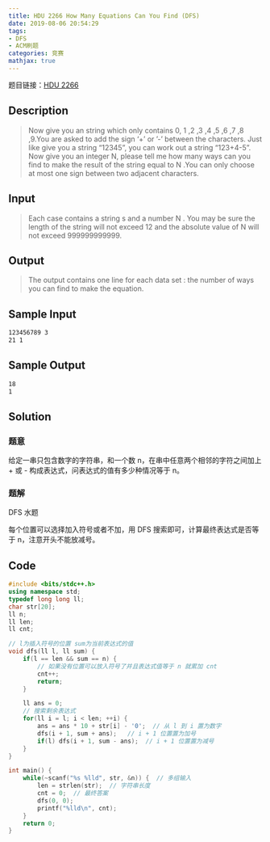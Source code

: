 ```yaml
---
title: HDU 2266 How Many Equations Can You Find (DFS)
date: 2019-08-06 20:54:29
tags: 
- DFS
- ACM刷题
categories: 竞赛
mathjax: true
---
```


题目链接：[HDU 2266](http://acm.hdu.edu.cn/showproblem.php?pid=2266)

## Description

> Now give you an string which only contains 0, 1 ,2 ,3 ,4 ,5 ,6 ,7 ,8 ,9.You are asked to add the sign ‘+’ or ’-’ between the characters. Just like give you a string “12345”, you can work out a string “123+4-5”. Now give you an integer N, please tell me how many ways can you find to make the result of the string equal to N .You can only choose at most one sign between two adjacent characters.

## Input

> Each case contains a string s and a number N . You may be sure the length of the string will not exceed 12 and the absolute value of N will not exceed 999999999999.

## Output

> The output contains one line for each data set : the number of ways you can find to make the equation.

## Sample Input

```markdown
123456789 3
21 1
```

## Sample Output

```markdown
18
1
```

## Solution

### 题意

给定一串只包含数字的字符串，和一个数 n，在串中任意两个相邻的字符之间加上 + 或 - 构成表达式，问表达式的值有多少种情况等于 n。

### 题解

DFS 水题

每个位置可以选择加入符号或者不加，用 DFS 搜索即可，计算最终表达式是否等于 n，注意开头不能放减号。

## Code

```cpp
#include <bits/stdc++.h>
using namespace std;
typedef long long ll;
char str[20];
ll n;
ll len;
ll cnt;

// l为插入符号的位置 sum为当前表达式的值
void dfs(ll l, ll sum) {
    if(l == len && sum == n) {
        // 如果没有位置可以放入符号了并且表达式值等于 n 就累加 cnt
        cnt++;
        return;
    }

    ll ans = 0;
    // 搜索剩余表达式
    for(ll i = l; i < len; ++i) {
        ans = ans * 10 + str[i] - '0';  // 从 l 到 i 置为数字
        dfs(i + 1, sum + ans);   // i + 1 位置置为加号
        if(l) dfs(i + 1, sum - ans);  // i + 1 位置置为减号
    }
}

int main() {
    while(~scanf("%s %lld", str, &n)) {  // 多组输入
        len = strlen(str);  // 字符串长度
        cnt = 0;  // 最终答案
        dfs(0, 0);
        printf("%lld\n", cnt);
    }
    return 0;
}

```